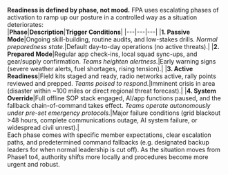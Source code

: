 **Readiness is defined by phase, not mood.** FPA uses escalating phases of activation to ramp up our posture in a controlled way as a situation deteriorates:  
|**Phase**|**Description**|**Trigger Conditions**|
|---|---|---|
|**1. Passive Mode**|Ongoing skill-building, routine audits, and low-stakes drills. _Normal preparedness state._|Default day-to-day operations (no active threats).|
|**2. Prepared Mode**|Regular app check-ins, local squad sync-ups, and gear/supply confirmation. _Teams heighten alertness._|Early warning signs (severe weather alerts, fuel shortages, rising tension).|
|**3. Active Readiness**|Field kits staged and ready, radio networks active, rally points reviewed and prepped. _Teams poised to respond._|Imminent crisis in area (disaster within ~100 miles or direct regional threat forecast).|
|**4. System Override**|Full offline SOP stack engaged, AI/app functions paused, and the fallback chain-of-command takes effect. _Teams operate autonomously under pre-set emergency protocols._|Major failure conditions (grid blackout >48 hours, complete communications outage, AI system failure, or widespread civil unrest).|  
Each phase comes with specific member expectations, clear escalation paths, and predetermined command fallbacks (e.g. designated backup leaders for when normal leadership is cut off). As the situation moves from Phase1 to4, authority shifts more locally and procedures become more urgent and robust.